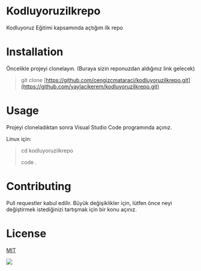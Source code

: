 # Kodluyoruzilkrepo
Kodluyoruz Eğitimi kapsamında açtığım ilk repo

# Installation

Öncelikle projeyi clonelayın. (Buraya sizin reponuzdan aldığınız link gelecek)

>git clone [https://github.com/cengizcmataraci/kodluyoruzilkrepo.git](https://github.com/yaylacikerem/kodluyoruzilkrepo.git)

# Usage

Projeyi cloneladıktan sonra Visual Studio Code programında açınız.

Linux için:

>cd kodluyoruzilkrepo 
>
>code .

# Contributing

Pull requestler kabul edilir. Büyük değişiklikler için, lütfen önce neyi değiştirmek istediğinizi tartışmak için bir konu açınız.

# License
[MIT](https://choosealicense.com/licenses/mit/)



![](https://media-exp1.licdn.com/dms/image/C4D1BAQEGoWyZ5wun2g/company-background_10000/0/1652169602399?e=1665792000&v=beta&t=BLzckQTGxp-TuyZj10Sz57_yKYy81NbuyF9fOxqVZ2c)



